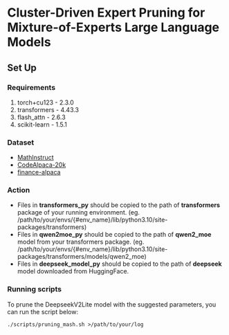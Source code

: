 # Cluster-Driven Expert Pruning for Mixture-of-Experts Large Language Models

## Set Up
### Requirements
1. torch+cu123 - 2.3.0
2. transformers - 4.43.3
3. flash_attn - 2.6.3
4. scikit-learn - 1.5.1

### Dataset
- [MathInstruct](https://huggingface.co/datasets/TIGER-Lab/MathInstruct)
- [CodeAlpaca-20k](https://huggingface.co/datasets/sahil2801/CodeAlpaca-20k)
- [finance-alpaca](https://huggingface.co/datasets/gbharti/finance-alpaca)

### Action
- Files in **transformers_py** should be copied to the path of **transformers** package of your running environment. (eg. /path/to/your/envs/{#env_name}/lib/python3.10/site-packages/transformers)
- Files in **qwen2moe_py** should be copied to the path of **qwen2_moe** model from your transformers package. (eg. /path/to/your/envs/{#env_name}/lib/python3.10/site-packages/transformers/models/qwen2_moe)
- Files in **deepseek_model_py** should be copied to the path of **deepseek** model downloaded from HuggingFace.

### Running scripts
To prune the DeepseekV2Lite model with the suggested parameters, you can run the script below:
```
./scripts/pruning_mash.sh >/path/to/your/log
```

